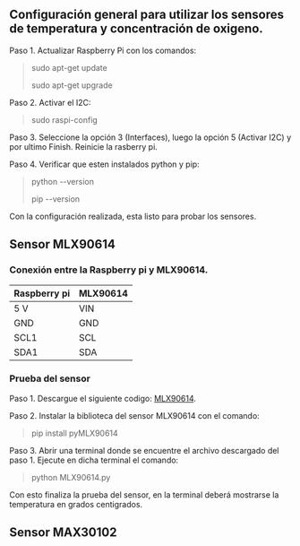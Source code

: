 ## Configuración general para utilizar los sensores de temperatura y concentración de oxigeno.


Paso 1. Actualizar Raspberry Pi con los comandos:
> sudo apt-get update
> 
> sudo apt-get upgrade


Paso 2. Activar el I2C:
> sudo raspi-config

Paso 3. Seleccione la opción 3 (Interfaces), luego la opción 5 (Activar I2C) y por ultimo Finish. Reinicie la rasberry pi.

Paso 4. Verificar que esten instalados python y pip:

> python --version
> 
> pip --version

Con la configuración realizada, esta listo para probar los sensores.

## Sensor MLX90614
### Conexión entre la Raspberry pi y MLX90614.

|Raspberry pi   |MLX90614   |
| ------------ | ------------ |
|5 V   |VIN   |
|GND   |GND   |
|SCL1   |SCL   |
|SDA1   |SDA   |

### Prueba del sensor
Paso 1. Descargue el siguiente codigo: [MLX90614](https://github.com/antomoreno21/Prueba-de-sensores-/tree/main/MLX90614 "MLX90614").

Paso 2. Instalar la biblioteca del sensor MLX90614 con el comando:
> pip install pyMLX90614

Paso 3. Abrir una terminal donde se encuentre el archivo descargado del paso 1. Ejecute en dicha terminal el comando:
> python MLX90614.py

Con esto finaliza la prueba del sensor, en la terminal deberá mostrarse la temperatura en grados centigrados.

## Sensor MAX30102


